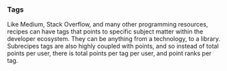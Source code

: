 ### Tags

Like Medium, Stack Overflow, and many other programming resources, recipes can have tags that points to specific subject matter within the developer ecosystem. They can be anything from a technology, to a library. Subrecipes tags are also highly coupled with points, and so instead of total points per user, there is total points per tag per user, and point ranks per tag.